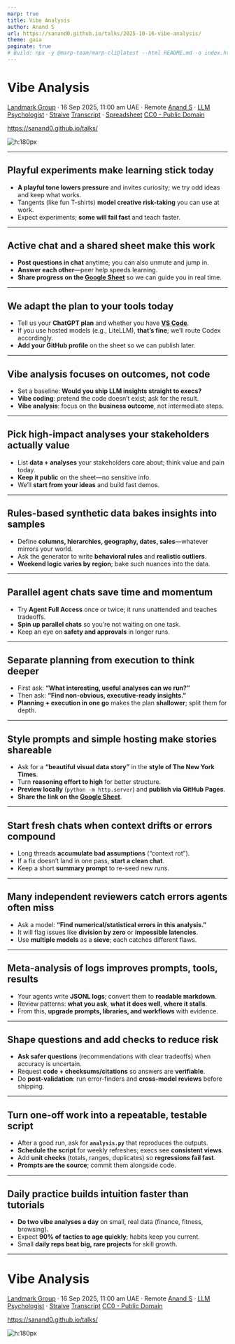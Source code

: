 ```yaml
---
marp: true
title: Vibe Analysis
author: Anand S
url: https://sanand0.github.io/talks/2025-10-16-vibe-analysis/
theme: gaia
paginate: true
# Build: npx -y @marp-team/marp-cli@latest --html README.md -o index.html
---
```


[sheet]: https://docs.google.com/spreadsheets/d/1z88_6xa-uVgE4BTScpwIC7jKYfnstYLk-UEoflhdQ0g/edit?usp=sharing

<style>
  transcript {
    display: none;
  }

  blockquote {
    font-style: italic;
  }

</style>

# Vibe Analysis

[Landmark Group](https://www.landmarkgroup.com/) · 16 Sep 2025, 11:00 am UAE · Remote
[Anand S](https://s-anand.net/) · [LLM Psychologist](https://www.linkedin.com/in/sanand0/) · [Straive](https://straive.com/)
[Transcript](https://github.com/sanand0/talks/tree/main/2025-10-16-vibe-analysis) · [Spreadsheet][sheet]
[CC0 - Public Domain](https://creativecommons.org/publicdomain/zero/1.0/)

https://sanand0.github.io/talks/

![h:180px](https://api.qrserver.com/v1/create-qr-code/?size=150x150&data=https://sanand0.github.io/talks/2025-10-16-vibe-analysis/)

---

## Playful experiments make learning stick today

- **A playful tone lowers pressure** and invites curiosity; we try odd ideas and keep what works.
- Tangents (like fun T-shirts) **model creative risk-taking** you can use at work.
- Expect experiments; **some will fail fast** and teach faster.

<transcript>

**Anand**: Okay, perfect. Thank you, folks. I will be going through a bunch of slides. The slides are not—well, actually the slides are important because that's where you'll get a few links that are essential for this workshop. I have also put in the link in the chat window. I'm not going to explain much about the LLM psychologist business other than to say that it looked like a cool title, so I thought I'll play around with it. **In fact, I even have a t-shirt with my name and the LLM psychologist title printed on it.** The back of the t-shirt is an AI-designed picture of me. I basically was trying out Nano Banana and said, what the heck, let's create an AI picture. And what's the point of an AI-generated picture if you can't put it on your t-shirt? So I ordered a custom one.

But that's the kind of stuff that I do, play around in completely useless ways and share the uselessness with as many people as possible. This is supposedly a workshop where you will be learning stuff, but in reality, it is also a workshop where I'm hoping to use all of you as guinea pigs and try out some experiments. Let's see how they go.

</transcript>

---

## Active chat and a shared sheet make this work

- **Post questions in chat** anytime; you can also unmute and jump in.
- **Answer each other**—peer help speeds learning.
- **Share progress on the [Google Sheet][sheet]** so we can guide you in real time.

<transcript>

Since this is an online workshop, please put in any questions, comments, whatever you have on the Teams chat window. If you are not on this Teams, please get on to this Teams, mute, turn off the speakers, whatever if that helps, or whatever method, but please do make sure you have access to the chat. I will also—yeah, the chat need not only be between me and you, it can be between you as well. Feel free to answer each other's questions, comment on those, or just unmute yourself and ask, comment, whatever. Just stop me. Two hours of monologuing is pretty painful.

As we go through, there is a Google Sheet whose link I have shared in this presentation and will also share on the chat, where as we go along, we'll be tracking your inputs, your progress, and so on. Your names ought to be here, and I am going to sort alphabetically so that it will be easier for you to locate your name. If you don't find your name, please add your name and we'll sort again. And as we go along, you can fill in the details. But yeah, at least the first two you're welcome to fill in now in a minute or two, but the rest, you can fill in as we go along because I'll give you the context for what to fill in.

And while, you know, two hours... the limit for a person to not get bored is apparently about 20 minutes, which is why the TED Talks are for 20 minutes. This is six times longer than that. You will get bored. When you're bored, please do whatever else. Just pretend that you're focusing on the workshop. Watch YouTube videos on your laptop if you want, but don't push yourself.

</transcript>

---

## We adapt the plan to your tools today

- Tell us your **ChatGPT plan** and whether you have **[VS Code](https://code.visualstudio.com/)**.
- If you use hosted models (e.g., LiteLLM), **that’s fine**; we’ll route Codex accordingly.
- **Add your GitHub profile** on the sheet so we can publish later.

<transcript>

Let's do a quick check on the setup. The first question is, what is your ChatGPT plan? If you have a paid account, then we will do certain things in a slightly different way. If you don't have a paid account, we will do things in a different way. My assumption during this workshop, which is different from what Vinay shared, was that we would be going the Codex route, but we don't have to go the Codex route. We'll try, we'll try a whole bunch of other things.

**Participant**: And yeah. Sorry Anand, I think—Sorry Anand. I think everyone has access to a LiteLLM's self-hosted LLM model. I think if anyone's having issues connecting that to the Codex and customizing it, please speak to Sreejith or Akanksha, our coordinator. But otherwise, you should be able to get Codex running with our hosted models. Yeah. If otherwise, if you have a pro plan, please use, feel free to use the pro plan as well.

**Anand**: Cool. So let's explore that. I'm just getting a sense. Okay, so there's nobody who's mentioned a no—okay, Sandeep has mentioned no against Visual Studio Code. Sandeep, that's a no, you don't use Codex, you use Vim or Emacs or some such thing? Or is that a no, you don't code?

**Sandeep**: I don't do code.

**Anand**: Wonderful. One person. We will—yeah, you don't need code. We'll very much work on this. Another question, and we will be doing some public data analysis. So I'm going to jumble up the questions a little bit. Is there—Okay, I'm going to assume that everyone has, or if not, can create a GitHub repo. So, I am going to add a column and ask you to fill out your GitHub profile link.

So, and actually I'm going to move that question a bit before. And yeah, if you could fill out column D as well. Yeah, let's begin with you filling out columns B, C, and D. With column D being the link to your GitHub profile if you have one. If you don't have one, please let's create one by going to github.com and logging in. There should be a sign up, and you'll be able to sign up with practically any email ID. Or yeah, with your Google account or your Apple account.

</transcript>

---

## Vibe analysis focuses on outcomes, not code

- Set a baseline: **Would you ship LLM insights straight to execs?**
- **Vibe coding**: pretend the code doesn’t exist; ask for the result.
- **Vibe analysis**: focus on the **business outcome**, not intermediate steps.

<transcript>

Now, while you're doing that, let's talk a little bit about a starting baseline. See, on the one hand, since we're going to be doing vibe analysis, it's good to know that LLMs can do analysis and we'll be playing around with it. But LLMs can totally mess things up. You've tried it, you know the problems that there can be.

So, I'd love for you to think a little bit about, given the power of LLMs and given the risk of LLMs, where are you, mindset wise, on: **can LLMs deliver exec reporting? That is, are you—how confident are you that you'd be able to have an LLM-delivered analysis, insight, report, whatever, straight to a senior exec?** If you are very confident, put in a yes. You're saying, "Yeah, most often it can do it," sure. You're saying "somewhat often," put that in. If you're saying, "Look, I don't think it will ever get to the point where I can take it straight to an exec," put in a no. Very rarely, sometimes, whatever. Just let's start with your baseline of opinion in terms of can an LLM-delivered insight be taken straight to an exec? And by straight, I mean without even looking at it, let alone verifying it. Because that's what vibe analysis is about. Vibe analysis is saying, I am going to have the LLM do stuff. I am going to pretend that the code does not even exist, that is vibe coding. Further, I'm going to pretend that the analysis itself doesn't exist. That's vibe analysis. I'm only going to focus on the business outcome. There's data, there's outcome. Nothing in between.

</transcript>

---

## Pick high-impact analyses your stakeholders actually value

- List **data + analyses** your stakeholders care about; think value and pain today.
- **Keep it public** on the sheet—no sensitive info.
- We’ll **start from your ideas** and build fast demos.

<transcript>

Another question that I'd like you to explore, think about, is: **what can we use, what can we analyze? What data, what use case, that will have high impact?** Now, think about the stakeholders that you are catering to across different functions. Think about what's difficult or time-consuming today. What is valuable for your stakeholders? And share, based on that, what data or analysis you think would have high value. Please put this in, keeping in mind that this sheet is public. So, do not put in anything that is sensitive. Put in whatever you are comfortable sharing publicly.

Now, we are going to spend a few minutes just letting you fill out this particular one while I take a quick look at a few things. We have about 30-40% with a ChatGPT plan. Got it.

**Participant**: Someone in the roadmap was saying something?

**Anand**: No, I think it was me. Sorry.

**Participant**: No worries.

**Anand**: Practically everyone except Sandeep and Shikha have a VS Code account. Shikha, I'm guessing you don't program in the course of your day. Is that right?

**Shikha**: No, no, I do.

**Anand**: What editor?

**Shikha**: Sorry?

**Anand**: What editor do you use?

**Shikha**: You're not audible. Hello? Am I audible?

**Anand**: You're audible. What code editor do you normally use?

**Shikha**: Sorry.

**Anand**: Can anyone else hear me? Okay, Shikha can't hear me.

**Participant**: We can hear you.

**Anand**: Okay. Okay, Shikha's rejoining. Cool. Not a problem. And I'm guessing the others who have—Okay, Sarah, what editor—okay, editor do you use? Sahil, what editor do you use? Nesrin, Minnie? You're welcome to type in the chat window. I'm just particularly keen on getting a feel—not getting a feel, making sure that I know where everyone is in terms of their editor setup, please. Because if anyone's not able to follow along and I need to put in a different editor, I will factor that in.

In the meantime, almost everyone's been able to also set up their GitHub account. Which is good. And we are starting to get inputs around the LLMs delivering exec reporting and there's a mix of responses. We'll come back to this later. And I guess people have started filling in the data and analysis that you think will have high impact. That is great.

Okay, and Suresh, you use Codium. Okay, interesting. But you also have VS Code, which is cool. I haven't tried Codium. And it's a fork. Okay, yeah. Sorry, any fork of VS Code works. I mean, as far as column C is concerned, if you have VS Code or a fork of it, please, just assume that it's working fine.

Okay, and some people have jumped to B1, which is great if you also have the Codex plugin and Python installed. That's perfect. For those of you who don't have Python installed, I would encourage you to install Python as well.

I'm just waiting for a few people to fill in some examples of data and analysis with high impact that can be a starting point for us to dive into specific data sets.

Okay, for those of you who have created your GitHub accounts, the next step, since practically everyone has VS Code—and Sandeep, Sarah, in your case I'll share what you might be able to do—you can go ahead and install Visual Studio Code. Sandeep, Sarah, you will want to install Visual Studio Code, but others, if you don't have the Codex extension, please jump to slide 10 and install the Codex extension. If you want to do it on your VS Code terminal, go right ahead. And please also make sure that you have Python installed. I will share a link to a tutorial. And this is for Sandeep, Sarah, and I'm just checking if there's anyone else with a no. Okay. Sandeep and Sarah, please follow these instructions. They are step-by-step instructions. Hopefully should not be too complex. And with that, we will all be able to run code locally on our machines.

Okay, we have a response on the kinds of data analysis that will have high impact. From Suresh, it's an analysis of mobile application catalog files to measure the performance of build-to-build performance deviation. Nice. Performance analysis is a fantastic use case.

Speed of AI image generation and accuracy of image as per prompts. Vidul, that's interesting. You're saying that that's a data set whose analysis will have high impact? Could you maybe unmute and explain?

**Vidul**: Yeah, hi. So, we basically work on AI generation of content right now, and we are using Nano Banana models. So recently, what data we check is how, what is the accuracy of the image which we get as per our prompts. And how, what is the speed of the NA10 workflows or the Nano Banana model which is giving us that image?

**Anand**: Fascinating. Again, performance related on this. Yeah. You know, given this kind of use case, I'm very tempted to just completely skip the public data set. We should just be working with your data sets. Wonderful. Let's just wait for a few more use cases to emerge and then we can dive in.

In the meantime, I'm also keeping an eye on the Codex plus Python installation column. Pravin, if you could take a shot at installing the Codex extension, at least, and certainly Python as well if you could, that will allow us to follow along.

One more use case and we can then dive in.

Okay, we have Devbrat saying allocation and replenishment data to arrive at stock availability. Could you unmute and share a bit more about this use case, Devbrat?

**Devbrat**: Yeah, hey hi Anand. So, I specifically work with the planning and allocation replenishment team, wherein we oversee the initial allocations and subsequent replenishment to stores of stock. So, basically analysis of that to determine what is our availability percentage right now, whatever stock we initially launched, is available at the store in subsequent months or not.

**Anand**: Fantastic. Do you have VS Code, Codex, or Python set up?

**Devbrat**: Yes, I do.

**Anand**: Wonderful. Actually, others, if you don't mind, let's start with this because of the use cases that we talked about, this one is probably most amenable to synthetic data generation. But even before we go there, Devbrat, do you have a public data set of this kind that we can use?

**Devbrat**: I have some data, let me just manipulate it so that we can use it in the session.

**Anand**: Let's do something different. Since you have data, what I'll do is there is—one of my colleagues built a small prototype where we can generate synthetic data of arbitrary kinds that follow a certain hypothesis. I'll ping the link. You'll need to provide an API key for it to work. In my case, I've already set it up by connecting it to our open router API. So works for you, doesn't work for you, doesn't matter. I can run this and share the data set with you, maybe even over Teams.

So what we want to do or what we can do here is you describe the data set and we'll have it generate the data accordingly.

**Devbrat**: All right.

**Anand**: Go on. I'll type, you talk.

**Devbrat**: Just let me just opening my Excel so that I can be as accurate.

**Anand**: Yeah.

**Participant**: Or you could just share the headers for the Excel spreadsheet. I think it's probably easier.

**Anand**: Yeah, that was—

</transcript>

---

## Rules-based synthetic data bakes insights into samples

- Define **columns, hierarchies, geography, dates, sales**—whatever mirrors your world.
- Ask the generator to write **behavioral rules** and **realistic outliers**.
- **Weekend logic varies by region**; bake such nuances into the data.

<transcript>

**Devbrat**: Yeah Anand. So in the data set, we would mostly have the concept name, which is your brand, as we have multiple brands.

**Anand**: Yeah.

**Devbrat**: We would have the date key. Our product hierarchy, which is group, department, class, sub-class.

**Anand**: Okay. I'm going to just say class. Go on.

**Devbrat**: Yeah. Then we would have the territory. So the data that I'm right now describing to you is for a weekday versus weekend sales.

**Anand**: Okay.

**Devbrat**: This is also one of the analysis that we do perform. So then we would have the net sales amount. The retail quantity, that is what was the quantity that was sold on that particular date. The retail cost. And yes, so this is the raw data that we would have. Against this, we would proceed to analyze whether, depending on the date, which day of the week it was and whether it was a weekend or weekday, and then club it and go on with our analysis.

**Anand**: Got you. Fine. So not quite the allocation and replenishment data. This is slightly different data. All right, fine. Let's go with this. Now, what I'll also say is, let's see. I want you to put in realistic patterns that occur in retail. Think about a series of hypotheses on how exactly retail would work, and this is specifically in the Middle East, so keep that in mind. Make sure that there are a few outliers, exceptions, unusual patterns that we normally find in data as well.

Let's transcribe that and hopefully that will in a few seconds... Okay, might have been faster too. We will be analyzing weekday versus weekend sales as well. And have it generate the data set. Now, the other thing of course that I could do is have ChatGPT take exactly the same system prompt, blah blah blah. Allow me to download the data set. And run.

Now, what you are seeing is effectively a somewhat standardized way by which we can create synthetic data for various purposes. So, I effectively have a system prompt that says you are a synthetic data generator and asking it to follow certain rules when generating the synthetic data. Of the rules, the one that I find most important is that we are asking the LLM to create behavioral rules about the generated data and then implement it. In other words, it's not about creating random stuff, it's about creating stuff that will actually have insights baked in. So which will make it a little more realistic. And then yeah, we have it generate the output.

So this is going to take its own sweet time whereas this might be a little faster. It's created some code. I am going to run this code and let's see how much data we have. My preference is to get to at least 100,000 rows. But we have not—ah okay, this one failed. So, let ChatGPT do its agentic thing and solve the problem.

But I am curious, has anyone—let me add this as a question here. Insert one column to the left. Any synthetic data that you generated? If—has anyone generated synthetic data using LLMs in any shape or form so far? I'd love to hear your inputs and while... yeah, please share verbally, it's good enough.

**Suresh**: Yeah, Anand Suresh here.

**Anand**: Yes, Suresh.

**Suresh**: So the data that's synthetically I have generated is that based upon the use case I have written there, right? I have a couple of performance test data that I collect from actual physical devices. Right? You have a mobile device, you have the information of that mobile device holding the information of how much of network, how much of battery usage or CPU usage. That synthetic, that's the original data that I have that is written in log files. Right? So based on analyzing that log files, I generate an HTML report because the file that I use is most probably 1 GB. Right? Not everyone to read it. So I use AI to generate a synthetic HTML report to read out its understanding as a job role does, right? As a performance engineer does, prepare an HTML report out of that.

**Anand**: Got you. And why synthetic data though?

**Suresh**: Help me understand. Why is that needed is what you're asking, right?

**Anand**: Yeah, you have real data. Why synthetic data?

**Suresh**: Yeah. See, I have lines of—in that log file I have, as I mentioned, it's like 1 GB of file, have thousands of lines to analyze. Right? So either I need some level of profiler to understand it as a subject matter expert and prepare a report. Right? That's the use case. That's the, that is why I'm using that, using a synthetic generated report kind of thing there. You answer you right.

**Anand**: If the source is large, I would have taken a sample and run it. Why synthetic data?

**Suresh**: See, sample in the sense, even see, there are too many metrics that that file has, right? Identifying the pattern what exactly I want, right? Is the file has information saying that when the app launched, right? That, that line may be written in some 1000 line or 2000 line, right? I'll not be able to sample, understand where is that line captured that metrics. Out of multiple files that I have. So I need to start some mechanism that can help me analyze all the lines that are written there, pick up what exactly is the console output that I want and give me the measurement when that start and when that stopped.

**Anand**: What I'm taking away is that you, sampling may miss a few scenarios that you want to explicitly introduce.

**Suresh**: Yeah, that's happening, yeah.

**Anand**: I see, got you. And that is often a powerful way or powerful use of synthetic data. In fact, that's probably my most common use of synthetic data. I want to introduce all kinds of scenarios, some of which I know beforehand, some of which I don't, and create this. Anyone else created any synthetic data? And if so, please do fill it in, but please also share verbally.

Okay, comment from Anand Tiwari, "Synthetic data is artificial data generated from statistical models trained on real-world data, designed to mimic patterns and properties without any real individual personal information." And you just created one with Codex for e-commerce. Do share more Anand, maybe if you can unmute and explain.

**Anand Tiwari**: Am I audible now?

**Anand**: Yes, now you are.

**Anand Tiwari**: Audible right? Yeah. So the link you have shared to generate the data, right? So there, prompt is already there for creating e-comm. I took the prompt, given to Codex and asked it to create a Python file and generate, like based on my input, it will generate...

**Anand**: Understood. Nice, nice. Okay. I was curious about any prior synthetic data, but you're just saying now you manage to get that done. Wonderful.

**Anand Tiwari**: Yes.

**Anand**: Perfect. Let's see. I guess we now have this data set which I will share in the chat window, but the data is not found. Try again. And it's still not found. Download. Okay. I wasn't able to download it. Try again. And give me the link.

Hopefully that should do a better job. No. Didn't work. Give me this CSV please.

Usually these links last at least an hour, but sometimes there are problems. I wonder if the file name has an issue. Okay, it says it's created the CSV. Let's download. Okay, that worked. And to avoid the massive size of these, I will—okay, 1.3 MB. I'll zip it anyway and add it to the chat. It's about 250 kilobytes. Oh, that didn't quite work. Let me—interesting. Looks like I am not able to attach it in Teams. What is your preferred file sharing mechanism?

**Participant**: You can just add it to the Google Sheet, I think, as another one. I think the teams can download it from there easier.

**Anand**: Interesting. That is a good point. I'll add it to Google Drive. And I have the CSV. Compress as a zip file. Create this on Google Drive. And share it publicly. And I will put in the link in the chat. So you should be able to download this.

Okay, so now that we have a data set to start with—and my request is others, please, you don't have to use public data. I wanted public data so that we could collectively share in this session. I'd like you to work on your respective data sets. Ideally, something that you've picked and added in column F as the data set that you want to analyze.

So, we are now getting into the analysis stage. We've spent 40 minutes talking random stuff, but now's when the work begins, so to speak. So maybe we can start with Devbrat, you sharing your screen. I'll stop sharing mine.

**Devbrat**: Yeah.

**Anand**: Wonderful. And we'll rotate as we go along with anyone else who has public data. So, Suresh, you have some public data now?

**Suresh**: Yeah, I got some data here. Even I have shared that link, GitHub repo link there.

**Anand**: Oh, wonderful. And Vidul, were you able to get or generate any public data related to this or anything else?

**Vidul**: Yeah, yeah, I'm just in the process of it.

**Anand**: Wonderful. And Anand, you've in any case gotten or created public data. Were you able to download it?

**Anand Tiwari**: Yes, yes.

**Anand**: Wonderful.

**Anand Tiwari**: Yes, it's available.

**Anand**: So maybe we'll rotate between this group and anyone else who has public data that they want to share. But in the meantime, we'll wait for Devbrat to share screens and we will dive in a bit and explore what creative things we can do with the analysis.

Remember, the objective here is vibe analysis. So we don't want to worry too much about the code or the analysis. Ours is more an output focus and how we can get to good answers, both robust and interesting and useful.

**Devbrat**: I'll share my screen now Anand. Just a heads up, I am from a non-coding background, so I do use Cursor and VS, but not very familiar.

**Anand**: **You are the perfect candidate for vibe analysis.** No, with several, with no blinkers on. So, great. Now, as a starting point, please open the folder... there's an open folder, yeah, that has the data set.

**Devbrat**: Let me just maybe transfer this.

**Anand**: Actually, opening the downloads folder works fine too.

**Devbrat**: Okay.

**Anand**: And part of—one of the things that you want to do, general tip to everyone, is if you have multiple data sets in one folder, **create a separate folder, move just your data set in, and do the analysis.** LLMs, coding agents in particular, are as dangerous as you can imagine. So, A, you don't want data exfiltration. B, you don't want malicious code, or you want to kind of sandbox malicious code. And most of these coding agents, by default, restrict themselves to the folder that you are running in. So, sandbox by folder.

Yeah, please open the folder, Devbrat.

**Devbrat**: I've opened the folder. Do you want me to open the file as well?

**Anand**: No, not required. Why don't we now create a plan? What I find effective is keeping the plan part separate and the execution part separate. One shot works well in some cases, and we can trigger that. So actually, let's do both. Why don't you ask it to generate some insights, whatever you want? That's step one.

Okay. But don't press enter yet. Once you've typed in whatever prompt you want, then before pressing enter, I'll share a few ideas.

</transcript>

---

## Parallel agent chats save time and momentum

- Try **Agent Full Access** once or twice; it runs unattended and teaches tradeoffs.
- **Spin up parallel chats** so you’re not waiting on one task.
- Keep an eye on **safety and approvals** in longer runs.

<transcript>

**Anand**: Yeah. Great. Now, at the bottom, there is a dropdown. Could you select… okay, multiple dropdowns. Even below that, there's a tiny little thing. Yeah. Switch Mode.

Yeah. Now, normally you would have it in Agent, but in this particular case, there's no harm putting it in Agent Full Access. So that way you don't have to keep approving. Specifically, what that will… yeah, basically eliminates the need for multiple approvals. You have Python installed on your machine, I presume, right?

**Devbrat**: Yes, I do.

**Anand**: Perfect. The next thing that we want to do is have some of these run in parallel. And I'll share a second tip. But before that, just one thing for everyone to keep in mind, if you have not yet tried Agent Full Access, **try it once or twice. It is slightly dangerous, but you also need to know the benefits that you get when an agent can run autonomously.**

Again, from this point on for a while, I'm going to be sharing a bunch of ideas, suggestions, tips, etc. Good part is it's being recorded, but if you'd like me to repeat any of these or have any questions on anything, please put that in the chat window, and we'll take that as we come along. So for now, please click on Submit on this, Devbrat.

Now, second tip: **it is utterly painful and boring to wait for an agent to finish stuff.** So, I usually find it more entertaining for myself to do something else in parallel. So in this case, could you click on that new chat, Devbrat?

Yeah. And let's try something else. Now, there are two problems that we face when working with LLMs. A, they don't do what we ask them to do well. The converse of this problem is, **we don't ask them to do the stuff that they do well**. And a big part of the blinkers that we have is that we kind of know how to do stuff, we've been doing stuff so far, and we limit ourselves to that. Weekday-weekend analysis is a classic example. You have been doing this analysis, therefore that is what you want to do.

What if you didn't even know how to do this? And if you wanted to be a creative person. Here is a prompt that you can try and type out, Devbrat. **"What interesting, useful analysis can I run on this dataset?"**

Question mark, and run.

Now, what we're doing here is an exploration. We are asking it for suggestions on what analysis can be run. Roughly the equivalent of having it do exploratory data analysis, except that when people do exploratory data analysis, they do it from the perspective of trying to get an understanding of the data. Here, we are asking it to do an exploratory data analysis to help us surface insights, and maybe it will do a little bit of preliminary analysis and say, "here may be an interesting observation, here's another interesting observation."

In fact, we could do something even better. Could you create a new chat?

And ask it to **"find the most interesting, useful, and non-obvious insights from this data."**

Yeah, "find the most interesting, useful, and non-obvious." Obvious spelling. Very interesting spelling also, but that's okay.

Yeah, go ahead, it'll figure it out. Insights from this data. And explain it in simple, witty language. W-I-T-T-Y. Yeah, language for a senior exec.

And go ahead.

</transcript>

---

## Separate planning from execution to think deeper

- First ask: **“What interesting, useful analyses can we run?”**
- Then ask: **“Find non-obvious, executive-ready insights.”**
- **Planning + execution in one go** makes the plan **shallower**; split them for depth.

<transcript>

Now, let's talk about a few things here. In the earlier example, we're saying, "what can we find?" That is roughly the equivalent of a planning mode. You do the exploration and give me some ideas. Now here we are saying, "give me the ideas and give me the answer." Why would we not always do the latter? What I find is that the mental capacity of a single agentic loop execution is constrained. It doesn't go too far. So, **if you ask it to plan and execute, it allocates less thinking power to planning** and, compared to the full thinking power, maybe it does 50-50, 20-80, whatever. But the amount of thinking or planning is less than the whole. So, if I have a pure planning cycle, I usually find that it comes up with more insights that I could explore, out of which I can pick and choose and dive deeper.

Whereas this is a slightly different one. I am not interested in coming up with the most interesting analysis, I'm just interested in coming up with some interesting analysis. In that case, I switch over to this. But in any case, one of the principles to follow is, if you think you know what analysis to do, good, do it. But **remember that the AI can do other stuff that you haven't even thought of.**

Now, let's go back to the list of analyses or list of chats, Devbrat, and pick the first one. Maybe it's run. Okay, well, why don't you interpret this?

**Devbrat**: Right. It's very generous, should I show both Saturday, Sunday weekend? I think it is a strong, it is good analysis, especially that it has also considered that in Middle East, Friday might be a weekend. So it has given us that picture as well without us specifying it.

**Anand**: Well, kind of, the file name gave it away, but it's obviously smart enough to pick it up.

**Devbrat**: Yeah.

</transcript>

---

## Style prompts and simple hosting make stories shareable

- Ask for a **“beautiful visual data story”** in the **style of The New York Times**.
- Turn **reasoning effort to high** for better structure.
- **Preview locally** (`python -m http.server`) and **publish via GitHub Pages**.
- **Share the link on the [Google Sheet][sheet]**.

<transcript>

**Anand**: So which is great. Now, here's the problem. It takes us a minute to read through this and understand it. How about if we ask it to visualize it? I would say, **"Create a visual data story as a single-page web app that explains this insight."**

Now, we'll make a few small tweaks before we submit this. Instead of create a visual data story, let's make it **"create a beautiful visual data story."** Add the word beautiful before visual. And some of this matters because the aesthetics will make it far easier for the audience to understand it. And depending on the model, it has a pretty decent sense of aesthetics.

Next, let's make a model choice. Could you select the dropdown that chooses the models? Auto context is fine. But to the right, isn't there a little tiny little button to the right of that? No? Oh, that's okay, fine. Which… I think we have configured at GPT-5. Could you go to the settings in your… yeah, that one. Select the codex settings dropdown. Open the config.toml. And GPT-5 via light LLM with reasoning effort medium. Could you change the reasoning effort to high? And save it. Save and close.

And okay, the reason I'm saying high is, well, you can try it with medium and try it with high and see the difference. But what I find is that it tends to be a little more, obviously, thoughtful with high, and that can make a difference in terms of the aesthetics, especially keeping in mind that GPT-5 is not as aesthetically sound a model as let's say Sonnet 4.5.

The second thing that we can do is **style transfer**. Now, it's one thing to say create a beautiful visual data story. It's another thing to say create a beautiful visual story in the style of X, Y, and Z. Now, **one of the ways in which we can specify things is explicit**, which is, "I want you to create a header like this. I want you to create a banner like this. I want you to create a scrolly-telling style application, buttons in this form," etcetera, which is verbose. A more efficient way of providing instructions is saying, **"in the style of X."** You could say, "write code in the style of this particular developer," a famous developer. Create visual art in the style of this painter. Create data stories in the style of, say, the New York Times or the South China Morning Post or whatever. In other words, having a mental model of different style catalogs, styles of development, styles of analysis, styles of visualization, styles of anything in your line of work, can be very powerful. Knowing what those styles are becomes important. For now, therefore, why don't we pick the New York Times as the gold standard for visual data stories and add the phrase, "in the style of the New York Times"?

Perfect. Now go ahead and submit.

Right. And could you go back to the chat? And after the next two will, any one of these complete? Can you find the most… yeah, most interesting… Yeah, okay. Let's take a quick look.

Any of these sound promising?

**Devbrat**: Sales and margin basics.

**Anand**: And others, please feel free to pitch in as well, if you spot something that looks interesting.

**Devbrat**: Pareto is interesting, I guess. The top classes that are contributing to 80% of sales. Something which we did not think of.

**Anand**: Any others?

**Suresh**: Devbrat, do you mind closing the welcome window and making the font a bit bigger, please?

**Devbrat**: Yeah.

**Suresh**: Thanks. Thank you.

**Anand**: And control… yeah, perfect. One more control plus might make it easier. Control plus is the keyboard shortcut for increasing font size.

**Devbrat**: Control plus.

**Anand**: Yeah.

You know, one of the analysis patterns that I find almost invariably interesting is **anomaly detection**. And it's saying are there any outlier days or category spikes. The reason is it either flags errors in data or unusual business patterns. Both are almost guaranteed wins.

Cannibalization signals. Okay, that is also another… I find that a correlation matrix is another one of those ultra-powerful analysis techniques. Create a bunch of categories, find out what is the correlation in sales between category A versus category B for every pair of categories, and then see if there are any insights that come out of those. Now obviously, this is dummy data, so the actual insight will not be as powerful. But the important thing here is, given this kind of data, the… what an LLM is able to share in terms of the kinds of analysis we can do is also something that expands our horizons. And **the biggest barrier that I've seen to this is our own skill**. The more skilled a person is in doing a certain piece of, in doing analysis, the more blind they are to analysis outside of their experience. It's not a bad thing because they probably know 90% of what needs to be done. That 10% or what we believe is 10%, could actually be much larger with LLMs.

But what this does not tell us is, is doing this analysis actually interesting or useful? So let's take a look at the last piece of analysis if Devbrat, you could go back to the list and pick the, yeah, that one. And yeah, let's start, stay with the executive summary. I'll read it out. Two big sale waves crush price realization. January and July run a 34% markdown versus the 18 to 20% of the rest of the year, dragging average sale price from 60 to 47. Okay. If I was an exec, that would be pretty impactful.

And Mix is doing the heavy lifting. I'm guessing that's a category. Sneakers, bags, and watches punch above their weight, whereas low average sales price, tees, t-shirts maybe, soak up about 30% of the units and only 9% of the sales, which is the Pareto analysis that we were talking about. Again, useful, but may not be surprising. Returns cluster in high-ticket accessories and modest wear. Okay, and Qatar and Oman are the hotspots for costly returns. That would be ultra-valuable information if it was not already known where are my returns killing me. UAE is promotion-heavy whereas Bahrain is steady on pricing. Again, fairly useful. Now here we have a set of answers, which it has picked from a whole series of different kinds of analysis after spending a good six minutes on this.

Here, we have two advantages and a disadvantage. One, we get answers straight. This is pure Vibe analysis. And it allows us the ability to rerun this analysis later if we ask it to save the code and work with it, which we will do in a few minutes. The disadvantage is that we have not really explored this, and therefore may need to do some validation or perhaps re-ideation.

But let us do two things now. Let's ask it to create a script that will allow us to rerun this. And then later on, offline, Devbrat, you can have it create a visual data story as well. So, could you begin by putting in this prompt which is, **"Create an analysis.py file that will recreate this analysis and generate an XLSX file with required data."** And submit.

And this is another pattern of analysis that I find, which is, earlier we would have written the code, run it, and have it do the analysis. Now we are having it do the analysis, let it write out the code however it wants, and once we are happy with the analysis, then ask for the code. **The code is the byproduct, not the primary product.**

Now, let's go back to the prompt where you asked for the data story. And yeah, the high one, correct. We have created a data story. Now, could you preview this? Do you know how to run a web app locally?

**Devbrat**: Not on…

**Anand**: Start the terminal, please.

**Devbrat**: Okay. Assuming that I should be able to…

**Anand**: Yes, but the three dots, next to the run. Yeah, and then click on Terminal and New Terminal. And type Python space -m space http.server. Yeah, enter.

Lovely. Now on your browser, open localhost:8000.

**Devbrat**: Localhost…

**Anand**: Yeah, one word. Localhost colon. Yeah, instead of 3000, make it 8000. But you already have 8000 somewhere. Yeah, 8000, great. Enter.

Cool. We have a data story, kind of in the style of New York Times. Scroll down, please. Oh, interesting. Okay. Wonderful.

Now, why don't we publish this on GitHub? Have you pushed to GitHub so far?

**Devbrat**: No, I don't think so. I have some private repositories.

**Anand**: Got it. Why don't you go to your GitHub repo? It'll be the easiest way of doing it for now. And then, Suresh, we'll switch over to your laptop. Uh, yeah, go to home and the new repository that you might have just created. If you haven't, then click on new. Yeah. And put in something. Yeah, and scroll down, create repository.

And there is an "upload an existing file" tiny little link in the blue section.

**Devbrat**: Okay, yeah, got it.

**Anand**: Click on that. And choose the three files from your folder. It had created in that folder three new files. If you look at it, you'll kind of be able to guess which ones. Not the Python file, yeah, script, style, and index.html.

**Devbrat**: Alright.

**Anand**: Open, great. And go to the bottom and commit or submit or whatever. And next, in the tabs, there is a settings tab on the right side.

**Devbrat**: Yeah.

**Anand**: On the left side, you'll see Pages towards the bottom.

**Devbrat**: Yeah.

**Anand**: Select, in the branch dropdown none, change that to main and click on save. Now it's starting to publish. And click on… to see the progress and where it is, click on the Actions tab. And give it about 30 seconds. You can just click on it to see what it's doing. All we are doing is taking a bunch of files, including any web story, putting it on GitHub, it will eventually publish it. And yeah, it's now… build is done, now it's deploying to GitHub Pages. Once it's deployed, we will know the link. We know the link, but it will show the link, and then we can click on it. Yeah, please click on this. And congratulations, you have **Vibe analyzed, Vibe coded, Vibe deployed**, so to speak. And it's live. So please copy this, put it onto the Google Sheet as one, and create a bunch more with public data just to get a feel for it, right?

**Devbrat**: Yeah. Sure.

**Anand**: Suresh, let's take yours, and we'll go to the next stage beyond this.

**Suresh**: Yeah. Let me share. I have Codium. Okay, hold on. My screen is frozen. Okay, great. Yeah.

**Anand**: Now this works perfectly. Cool. And you've already created some stuff. Let's take a look.

**Suresh**: Yeah, as I've told earlier, right? I picked up some dataset from some mobile app. This is all the data that it has.

**Anand**: Okay, but anything confidential that you shouldn't be sharing?

**Suresh**: Nothing, nothing, nothing. It's some vibed app that I have. So to start, my prompt says something like that.

**Anand**: Hold on. I would love for you to copy this prompt and put it into the Google Sheet for others to also be able to take a look at it.

**Suresh**: Already.

**Anand**: Oh, you have? Okay, wonderful.

**Suresh**: That's done.

**Anand**: Okay, yeah, fine. Cool.

**Suresh**: Now let's spend a minute on this. "Start analyzing the data in this folder across files by doing a systematic..." Okay, "examining the file like a performance test engineer." Okay, interesting. "And generate an HTML report." Sure, go ahead, please. We'll come back to the prompt.

Yeah, that's the prompt. I said it not to hallucinate, not to do all the false stuff that, right, stick to the data. Because there are too many files and much more to analyze. Yeah, it has analyzed each and every file, generated that performance report. And it did not generate the AppDynamics report earlier. Okay. Looks, yeah, I re-prompted it to fix that thing. Yeah. It has somehow generated it. So the report looks something like this now.

**Anand**: Nice. Okay. And this is more in the style of a dashboard.

**Suresh**: An APM tool report. Yeah.

**Anand**: Okay, I see what you're saying. Okay, fine.

**Suresh**: Because I've prompted out to give me an observatory report. So in the similar state, it has this observatory stuff there. Yeah. It's still not working. The nav bars is not working. I have to prompt it out to fix this. Yeah.

**Anand**: Got you, fair enough. How are you thinking of prompting? Continuing the conversation, asking it to fix it, or new conversation, asking it to fix it?

**Suresh**: No, continuing the conversation, right? Until and unless I have filled out all the window, it will ask for a new window, right? That's how I usually practice. But at the last, I re-prompt it to give me, rather than doing all the multiple prompts, summarize to one prompt. So to reduce my workload there, right? I do that at the last. Concluding everything there, to give me the exact prompt, rather than doing multiple prompts.

**Anand**: Got you. In other words, and tell me if I'm paraphrasing correctly, you're saying given this conversation, give me one prompt that will do the equivalent of all of what we have done so far.

**Suresh**: Yeah, yeah, yeah.

**Anand**: Which is a powerful way of recreating the analysis and learning from failure.

</transcript>

---

## Start fresh chats when context drifts or errors compound

- Long threads **accumulate bad assumptions** (“context rot”).
- If a fix doesn’t land in one pass, **start a clean chat**.
- Keep a short **summary prompt** to re-seed new runs.

<transcript>

**Anand**: What I've usually seen is that **there is a risk of context rot that increases with errors**. It's taking three or four wrong directions, and we don't want it to go in those wrong directions. So we start again, which is great. But by continuing the conversation, that context, even if it is only about 20% of the total context window, so it hasn't really filled it, can still reduce the overall quality a fair bit. So, if after one correction attempt, I don't get to where we want, I find it more profitable, at least these days, to switch to a new chat and try either with the summarized or paraphrased prompt as you mentioned, or a new prompt. However, that may well change with models in the future, not sure.

**Suresh**: Yeah.

**Anand**: Let's go back to the editor, please. And I saw that you are about to create the analysis script that will generate...

**Suresh**: Yeah.

**Anand**: Yeah. No, please go ahead. Let that run in parallel. But there's something else that we can probably try around this. Now, one thing that I find hard to do is reviews. And there are several things that take up my time from a review perspective. One way of reducing the load is to have the LLM do a part of the review. Let's start with one aspect. So far, the output... okay, when creating the visualization, did it generate a set of output data files as partial analysis?

**Suresh**: I did not ask it to generate an MD file or something like that because it's already creating a HTML report. I don't want to create an additional MD file. Right? So I did not ask it to print that, but it's still writing out the analysis, a short summary of what it has done. Right, that's there.

**Anand**: That's okay. The visualization, is it hard-coding the numbers in the JavaScript or HTML, or is it picking it up from a TSV file or a JSON file?

**Suresh**: No, it's picking it from the TSV file. As you said, right? Yeah, the values are not accurate every time. Right? So I have to go back, ask, prompt it out how this value is generated. Right? Or use another model or another IDE, parallely do this in two IDEs, analyze where is where is the difference, right? And do some stuff like that to verify because these are numbers, right? Numbers may not be accurate. I have seen sometimes that if it's 1k, it is showing 2k also. Perfect. Hard to believe why this number is coming, right? So that varying models, multiple prompts in the same model, or picking out three or four models at a time across multiple IDEs, yeah. That I usually practice.

**Anand**: Let's find out how we can systematically identify and reduce the possibilities. Could you open a new chat and try the following?

**Suresh**: Oh, sorry, you want a new session?

**Anand**: Just a new, yeah, yeah, just a new session. Right.

**Suresh**: Maybe this will hold up. Oh, not…

**Anand**: Now it seems to be going in parallel, which is great. Not what must… Oh, is… no no no, it is working. If you click… no no, click on the earlier one, it said working at the bottom. Click on the earlier session. Yeah, at the bottom. Do take some time. Oh, it said working a few seconds ago.

**Suresh**: Yeah, yeah, that's… Let me go back history. Yeah. Oh. Sorry. Wrong. All right. This is just some data, right? Yeah. Fine.

</transcript>

---

## Many independent reviewers catch errors agents often miss

- Ask a model: **“Find numerical/statistical errors in this analysis.”**
- It will flag issues like **division by zero** or **impossible latencies**.
- Use **multiple models** as a **sieve**; each catches different flaws.

<transcript>

**Anand**: Let's rebuild. Now, let's ask it the following: **"Find errors in the analysis that generated the data visualization."**

One small correction, "that generated D". And no question mark. Instead, you could add a full stop please. **"Focus on numerical errors."** Numerical and statistical errors.

Right, go ahead. Uh, no, wait, let's… okay, let it run, let it run. No harm. No, no, no, let it go ahead. What I would have added, and this is something that we can explore going forward is, reading the output from here, from this window, has two problems. One, the format is somewhat constrained, copy-pasting is a little difficult, that sort of a thing. I usually have it generate any output that I want to substantially review into a markdown file. You can always add that later and say, "save this into errors.md" and it will do the job. But doing it upfront allows me to review it as a markdown file and save it and so on. This is behind the scenes using codex or not?

**Suresh**: This is, I think this is, this model is using, what am I using? I think it's using Claude or something. Backend, this ID is wrapped under Claude only.

**Anand**: Okay, fine. I what I will do is show how you can, in case this sort of a thing happens, you how you can go back to the logs, and the logs analysis can be pretty powerful. But why don't we scroll up, maybe increase the font size for others to read, and we'll see some of the errors.

**Suresh**: Control plus. Yeah.

**Anand**: Let's scroll up a bit.

**Suresh**: Yeah, for the third prompt, it has analyzed that analysis file, Python file that we have tried just…

**Anand**: Good. Let's jump straight to the critical errors below.

**Suresh**: Yeah. Go ahead. Ah, critical… memory growth calculation error.

**Suresh**: Let's skip the recording that I liked and the analysis, the analysis. And generally the data visualization focused on the numerical. Okay.

**Anand**: Now the first one it's saying is, in case the denominator is zero, there'll be a...

**Suresh**: Inaudible. As division by zero is correct, wrong. Problem, if finished, number is zero, it's called division by zero. This condition should be showing correct calculation. What is wrong calculation as wrong. Okay, but how do I analyze it?

**Anand**: That and the second one are somewhat smallish issues. Take a look at the third one.

**Suresh**: Frame latency values not, not on, rendering data.

**Anand**: It's saying that there is a frame that took 44 minutes, which is crazy.

**Suresh**: Middle seconds. The suggested data is either two timestamps instead of frame rates. Inaudible, microsecond data. This file has some. Okay.

**Anand**: Which is an interesting observation. And this is the sort of thing that will lead us deeper to figuring out, forget whether the analysis is right or wrong, whether the data itself has issues.

**Suresh**: Yeah.

**Anand**: And item number five is also seems interesting. Could you scroll down? So it's saying, and this is a subtle one, it's saying that this is the peak and average, but we're not looking at the distribution around it. Arguably not an error of commission, more an error of omission. We have not considered something. A different kind of issue that we're looking at.

What I find is if you have, well, you know the saying, right? **Many eyes make all bugs shallow. If you have not one reviewer, but a dozen reviewers, and synthesize across those, invariably it will find stuff that is wrong.** Many of which we may want to say, "Yeah, I will excuse it." But the odds of something that is incorrect going through become less and less. **It's like a sieve. And we can have multiple sieves as filters, run potentially by different LLMs. And each has its own flavor of doing the analysis.**

Now, let's try one other thing. And then we shall move on. Sorry, I was wondering who had the third dataset. Sorry, somebody else had an… Okay, Vidul, you had another dataset, right? So, before we move on to Vidul in a few minutes, Suresh, how might we add test cases to this? Any thoughts?

**Suresh**: Test cases. See, the data that you're looking at, right? If you look at the test case, if you... not line of thought. Let me see.

**Anand**: And others, please feel free to pitch in if you have any thoughts as well. How might we test or add test cases in something like this?

**Suresh**: This is based upon, see, based upon the problem statement, we should generate test cases.

**Anand**: Correct.

**Suresh**: The ideal principle. Yes. If you say energy score statistic error is is something that I have to look at. Yeah. Let me vibe it. The list of…

**Anand**: Cool. I'll just read that out. What are the list of test cases that the performance QA team has to test to debug and do a deep down QA for the energy statistical score issue? Which is great. Now, what this was doing was, firstly, a great thing to ask the LLM the question. And was using a specific issue. You obviously have the option of going broader in two ways. One, doing the same thing for each of the issues, and you could even upfront ask, "How do I go about testing these?" Or potentially even a broader question, which is, I have this codebase, this is the problem that I'm trying to tackle. How might I go about testing it? Why don't you, in while the session is going on, try that out, while in the meantime, Vidul let's...

**Suresh**: I don't have a codebase. This is an external app. I don't have the codebase to identify why this energy, if you say one problem statement, energy score statistics error, right? I don't have the codebase to analyze what method or function is using this energy score. This is a third-party, some random dataset I have pulled in. Right. So I don't have the master code to analyze, to deep down, right?

**Anand**: The analysis.py script that it generated is our code, right?

**Suresh**: Sorry, can you come back?

**Anand**: analysis.py on the left is the code.

**Suresh**: Okay.

**Anand**: We've just generated the code already. Why don't you click on it? On analysis.py. Here it is.

**Suresh**: Analyze data from CSV files and generate a comprehensive Excel report. It has analyzed the data, the original data, and created this comprehensive report. Right. That's what this Py code has. But it doesn't have, it doesn't have the root cause of this energy score statistics error.

**Anand**: Maybe, maybe not. I see your point because that is coming from the underlying… Okay, wait. Let's take a look at the energy statistical score issue. Where exactly did we see this?

**Suresh**: Yeah. So this is an issue. This is a battery usage issue of an app, saying that it has touched 99.67% of utility of peak energy score.

**Anand**: Could you select that?

**Suresh**: This one.

**Anand**: Yeah. Now, it's not saying 99. something percent. It is saying an absolute value of 999.67.

**Suresh**: This is something like this. Battery related kuch graph file hai. Energy consumption analysis. Okay. With respect to timestamp when I'm using that app, there's a touch point at this time period that has a maximum utility of 99.67. Out of all the allocated battery, it has touched 90, if say at the, the battery of that phone is sitting on 80%, at that point, I have used 99.67 utility there, out of that is allocated. Got you. That's one hotspot that it is giving it to me. So now if I have to test it, I have test cases that. But answering back to your query, if I want to deep dive and analyze what's causing this, right?

**Anand**: I see what you're saying. **What we want to do is test the analysis process.**

**Suresh**: Okay. Okay.

**Anand**: Which is what analyze.py does and it is entirely possible that this statistical error is an analysis issue, unlikely.

**Suresh**: Okay. Okay. Not a real issue. Okay.

**Anand**: And in which case, how would we go about writing test cases for our analysis process? We've asked an LLM, "Do the analysis." It has done the analysis. We asked it, "What mistakes did you make?" It told us. Now, we don't want to ask it every time what mistake you made. What we are now abstracting it out to is, I did vibe analysis, I got a result. From the analysis, I'm converting it into repeatable code. But the testing that I did, I want to convert that to repeatable testing as well. That is the direction that we are going in. Okay. So put another way, how can we add test cases to analysis.py?

Do give it a shot. In the meantime, Vidul, could you share your screen? We'll try a few other techniques now. But in the meantime, my request to others is, **please use whatever public data you have. Create a data story out of that. And put it onto GitHub and share the link** on the Google Sheet. Let me pause here for a minute. Does anyone have any problem with this? Okay, let's do one thing.

Could I request all of you to fill in column H? I'll share my screen first. And Suresh, maybe you could stop sharing your... Okay, you've stopped sharing your screen, perhaps. I think my screen is visible. Could someone confirm?

**Vidul**: Yes.

**Anand**: Okay, thanks. So, please fill in column H, which takes the question, what data set are you playing around with? Any public data set that you have. Please create a data story. It doesn't take more than 10 minutes for the application to run. And you can put in any prompt that you want. If you've started, please put in the data set. If you've completed even better, fill in the GitHub repo link. Since most of you have GitHub repos, and for those of you who don't, just create a repo the way we just saw Debabrata create it. And if anyone has any issues, please let me know. What I'm hoping is as at least one part of the outcome of this workshop is **all of you have one published data story with public data.** Okay, Vidul, I'll stop sharing my screen. Maybe you could share yours.

**Vidul**: Yeah. Okay, it's coming up for me. Should be able to see it in a few seconds. Yeah, I can see your screen. Great. Yeah, so I have created this mock data using like two, three rows. And so basically what we do is we have an N8N workflow wherein we upload a CSV file and we have particular short prompts. So suppose for a product you want the model to, like to pose in a certain way, we give each short prompts, which you can see here, short one, short two. So we have around 10 short prompts. And accordingly, we have input images also. So right now we have mannequin images and overlay images of the product, which we give so that Nano Banana can work on the prompt and give me the output image.

Now there are many issues which we see wherein we see that okay, maybe due to rate limiting or maybe due to latency issues, the, like the model does not give us the correct amount of output images or sometimes it also does not generate the correct output based on the prompts. So I've just collated everything inside this data as per like what QC we do and how do we pass or fail the product and what do we go about for each product. And we also have the time, how much time does it take and how much time does it take for each person to QC and and so on. So yeah.

**Anand**: Great. Now are you using Codex or something else?

**Vidul**: Yeah, Codex. So I downloaded VS Code and I have Codex plugin.

**Anand**: Perfect. There seems to be a bit of an echo. Maybe it's some other... Okay, yeah, the echo's gone. Perfect. Let's do this now. Rather than asking it to, or okay, why don't you go ahead and type out a prompt as to what analysis you want to do? Okay. Don't press enter at the end. Yes. I was just trying to...

**Anand**: Yes, please. No, if it's, you've opened the same folder, right?

**Vidul**: Yeah, I have opened the same folder. Do you not want me to add it?

**Anand**: Auto context should... Okay, no, no, go ahead. Nothing, no harm. Please add.

**Vidul**: So what I did was I added, like I have two files. I'll just delete one maybe.

**Anand**: Ah, yeah, okay, I understood. Yes. All right, perfect. But still, no harm in explicitly providing it a context. So please feel free. But after you do that, yeah, wait, you go ahead. And then I'll guide you on the next step. No, no, don't, don't, don't submit. And if you have submitted, stop it. Yeah, copy this prompt.

**Vidul**: Okay.

**Anand**: We'll try a slightly different technique, **meta-prompting**. Copy it. Now open a new chat, new session, whatever. Right. Paste the same thing, but don't submit. Now, here's the thing. We are not prompting experts. Even if we are, the next model that comes up ends up changing the rules of the prompting game. So, let's ask it how we can improve our prompting. Part of that is largely the planning step. So, in the bottom left, instead of agent, could you select chat? This, yeah, the chat option makes sure that it's not going to write the code. Now, what I'd like you to do is in this prompt, press shift enter a couple of times to add a few new lines and say, suggest a prompt, suggest an improved prompt for this. Suggest an improved prompt for this. I'm giving you very concise versions just to make it easier to type. Normally, I would have said this out louder. Now submit.

So, you have explained your intent. It's like, here's my prompt. But in addition, we're just adding one more thing, which is roughly the equivalent of, yeah, give me a better prompt. Now, why does this help? Invariably, our prompts are, they they include contradictions, ambiguities, and omissions. It has the data, it understands English pretty well, it's pretty logical. Have it do one round of clarification so that we give it better instructions. Let's scroll up. Just glance through it.

**Vidul**: I mean, is it like it is explaining what to do instead of doing it?

**Anand**: Yeah. And what I find powerful here, for instance, is, let's read it backwards. It's explicitly asking for **actionable recommendations**. That is useful. That is exactly what we wanted, even though we didn't specify that right up front. It's also asking for the top and bottom performers and significant gaps. Again, something that we didn't explicitly ask for. But without a doubt, a useful thing to put in. Metrics it's captured properly. So this is effectively only a small improvement to the prompt, but in our original prompt, if there are any mistakes, the amount of comprehension that it has to do to circumvent that, overcome that, etc., we do in in one conversation. And then take that clean prompt, put it into a new conversation to avoid any kind of context rot or confusion. Yeah, copy it. New chat now, not the same chat. The whole point is to avoid polluting the conversation. Now, don't submit it yet. Just paste. Now, in that drop-down where it says chat, you can select execute, or sorry, agent. And now go ahead and submit.

This, as a meta-prompting approach, or you could also call this planning, but planning is slightly different. Planning is where you actually ask it to do, ask it how it's going to execute it step by step and correct it if required. That has value, but for vibe analysis, I find meta-prompting more powerful. And let it run. Oh, yeah, okay, you're going to have to, sorry, can you stop this? And new chat. Paste the same thing. Except, instead of agent, choose agent full access. It's a safe enough operation for this and submit. Great.

Next thing that I want to cover is, over time, you will be using AI coding agents for code analysis, whatever, a fair bit, and these things will pile up. When they pile up, you will want to go back to one of your previous conversations, see what we learned, that sort of a thing.

</transcript>

---

## Meta-analysis of logs improves prompts, tools, results

- Your agents write **JSONL logs**; convert them to **readable markdown**.
- Review patterns: **what you ask**, **what it does well**, **where it stalls**.
- From this, **upgrade prompts, libraries, and workflows** with evidence.

<transcript>

The good part is all of this is logged. The trouble is the logs are in JSONL format, not very easy to review. But let's take a look. So, Vidul, could you go to the settings icon and yeah, select Codex settings, open config.toml. This is the folder where the sessions are also stored. Could you press Control O to open files in this folder? Control O, or command O if you're on... Okay, double-click sessions. Go to current date. 10, yeah. 16, yeah. These are all the sessions on Codex that have been run so far. Now, with the date, we kind of know where things are. But maybe just, yeah, pick any one of these. Yeah, open it. And this is one of the sessions that has had 11 messages exchanged or tools run or whatever. Trouble is, this is hard to read. You could write a parser. I vibe-coded a parser for this this morning. So, let me share a link with you, which is tools and Codex log. I will put this in the chat window. What you can do is open this in the browser.

On the Teams chat, you would have received the link. Yeah. And drag or yeah, click on that upload, any one of those log files. User, Vidul, Users, Vidul. And dot codex sessions. Go to the date. And I think yeah, whichever one you picked last time, and click on open. And this is roughly the, if you scroll down, yeah, gives you the markdown conversation, which makes it easy to read. You can download it as markdown and review this.

Now, why did I even bother doing this? Partly because **meta-analysis is pretty powerful**. You use a coding tool like Codex or anything else for that matter, dozens of times a day. Over time, logs build up. And then you could start asking it the question, what analysis am I doing well? What analysis am I not doing well? Are there blind spots in the way I'm asking questions? Are there blind spots in the way the tool is executing? Supposing I downloaded some other tool. If I gave it access to, let's say, scikit-learn, would it be able to run... or even forget access, if I give it instructions to use scikit-learn, would it do better? Should I delegate some of the analysis to LLMs? Search online and find more powerful techniques of analysis than what I'm using. All of these start becoming possible. This is another technique in the AI analysis space, which is **meta-analysis: the analysis of your analysis.**

**Vidul**: Sorry to interrupt, but like is this only useful for Codex or because I majorly use Cursor.

**Anand**: I don't use Cursor, I don't know where the logs are. The technique is the same. And all you need to do is take the Cursor logs, put it into ChatGPT, ask it to write a converter. And I say ChatGPT, but you know, Jules, Claude, whatever you want. Or write it locally or Cursor for that matter. And because you're using Codex and I happen to have a Codex converter, we are talking about it that way. That's all.

**Vidul**: Understood.

**Anand**: Yeah. And okay, it's okay, this is still running. But good. We just covered meta-prompting, and we just covered meta-analysis as part of the portfolio of techniques. I know we have only about 14 minutes left. So I'd like to use this time, at least to begin with, for any questions that you may have. Floor open. And Vidul, please feel free to stop sharing. And once you get the results, if there's any insight, please do share. Suresh, if you found any insights about, based on the test, please do share both on the chat. But I'd like to open the floor to the others whom, who haven't had an opportunity to speak. From what you've been playing around with today or earlier, any questions?

**Deepesh**: Deepesh here. I'm talking from the Harmony room.

**Anand**: Sorry, I didn't catch your name.

**Deepesh**: Deepesh.

**Anand**: Deepesh, okay. Hi, Deepesh.

</transcript>

---

## Shape questions and add checks to reduce risk

- **Ask safer questions** (recommendations with clear tradeoffs) when accuracy is uncertain.
- Request **code + checksums/citations** so answers are **verifiable**.
- Do **post-validation**: run error-finders and **cross-model reviews** before shipping.

<transcript>

**Deepesh**: Yeah. So I'm, yeah, hi. I'm going back to one of the questions that you started putting in in the Google Sheet itself. **Do you really trust the outcome and are willing to share it directly?** So I did some analysis again, largely on sales and GRN. Is there any quicker way of, let's say, validating the outcomes before presenting to the leadership?

**Anand**: Here's what I do. And firstly, to your question, where do I stand on this? My answer is somewhat often, borderline positive. Here's my risk mitigation strategy.

Number one, **when asking the question, ask for a question that cannot possibly go wrong**. What I mean is, LLMs are great at giving general business gyan. Now, quite often, the data doesn't matter. If you could give good general business gyan, people will find it useful, people will take it, people will accept it. So I focus on the recommendation more than the validation in terms of what to present. Which is bypassing the problem, but it still has value. And there are many other ways of error-proofing the question itself, which we can probably get into later. But that's technique number one.

Technique number two is **framing the question in a way that it is less likely to go wrong**. For example, saying, "Write the code to do this." When it writes the code, it's less likely to go wrong. "Add citations in the data." So if I'm saying, "Give me a summary," I'll say, "Break it down into the categories along with the totals. Verify as you go along. Create a checksum list." All of these are ways by which you get the LLM, as it is doing work, to make fewer errors. Now, how do we discover these techniques? Meta-prompting. I would take my prompt, give it to an LLM, and say, "Now, modify it, adding no more than another 100 words, to make sure that the LLM, as it goes along, does whatever it takes to make fewer errors."

Approach number three, **post-validation**, which we saw when playing around with, possibly Suresh's analysis. Ask it, "Where did you go wrong?" Ask multiple models, "Where did you go wrong?" And so on. Human review, of course, is always there. What we want to do is minimize the human review in the first place, which is why these three. So, avoid framing a question that can be wrong. Have the LLM answer in a way that is less likely to be wrong. Figure out what mistakes the LLM made and feed it back. These are my top three approaches.

**Deepesh**: Perfect.

</transcript>

---

## Turn one-off work into a repeatable, testable script

- After a good run, ask for **`analysis.py`** that reproduces the outputs.
- **Schedule the script** for weekly refreshes; execs see **consistent views**.
- Add **unit checks** (totals, ranges, duplicates) so **regressions fail fast**.
- **Prompts are the source**; commit them alongside code.

<transcript>

**Suresh**: Anand, help me understand why we are doing an analysis.py. I did that on a blank shot, but I'm not, there's some output that is coming out of it, but why are we doing an analysis.py?

**Anand**: Great question, Suresh. So, let's say we've done an analysis. It took a certain amount of time and it came up with a result. We created a data story out of it, we created a dashboard out of it, and we show it to an exec. And he says, "Fantastic. Now let's do this every week." Next week, what will you do? If you ask the same, provided the same prompt, it'll give you a different program. And the exec will say, "Wait, hold on. Last week you showed something else. I liked that. This is different. Whether I like it or not, doesn't matter, it is different." Problem number one.

Problem number two, the numbers may actually be different. So the exec is going to say, "No, this is wrong in the first place. Last week you showed me a different number." Third, if we want to verify if the analysis was done correctly, how will we do it? We could ask the LLM, "Did you get it right?" But the whole problem is I don't trust the LLM.

analysis.py solves all of these problems. What it does is takes what the LLM did in that conversation, puts it in the form of an application, which is repeatable. So next week, I will rerun analysis.py. Exec sees the same output. I will then ask this LLM and another LLM and yet another LLM to review analysis.py in the context of this data and find errors. It'll say, "Oh, wait, here you forgot a division by zero. Here you are using the sample standard deviation. You should be using the population standard deviation," or more likely the other way around. "This particular correlation formula applies only for percentages. There is a different correlation formula that you should apply for large numbers." Those sorts of things become possible. In short, **what a script, extracting a script out of a Vibe analysis session does, is makes the process repeatable and verifiable.**

**Suresh**: Understood, yeah.

**Anand**: Cool. Questions?

**Suresh**: The prompt of that, whatever Anand (Tewari) has generated, is not rightly added. Anand, can you add that appropriate in the Excel? I think you have copied mine and added it here.

**Anand**: Sorry, I may have added that by mistake. So yeah, Anand, if you could please replace it with your, with the prompt that you used. Thanks. Anand, your hand is raised. Please.

**Anand Tewari**: Yeah, is, I'm audible?

**Anand**: Yes.

**Anand Tewari**: Yes. So, prompt is there is no sure-shot formula of prompt. While analysis, we need to identify what we are looking for and based on that we can change our plan and we can regenerate. So if I will share my screen, how I have did this. So this is totally connected to GitHub. Since I am from the tech background, a lot of things I already know. So it's very easy for me to follow. If I will do anything, it will directly publish to the GitHub. So as you can see here, I have given, "Please give it mobile friendly and chart and create superb," the current chart actually when it has made, it was super big. So make it looking nice. Lots of insight in one view because we need to see the data, right? So likewise I change my strategy. Before that, "Okay, go ahead and publish to my GitHub." It has taken the care because these these are manual things we can automate in one go. So whenever I'm doing any change, like I ask one question like, "Is it possible to get the customer churn rate from this data?" So it has did the analysis and it has said, "Okay, fine. So update my chart." So once I did this, it will update the dashboard and it will publish to GitHub in the live. So I don't have to do any manual activity over here.

**Anand**: Agreed. Good point. One of the things you could do is by the way use the GH CLI, which it understands natively, and you may not need to give it the commands. Second, there is a plugin, git-doc, which I find useful for live publishing. Just create a separate throwaway branch. As it saves, it can keep committing and pushing. But I think more importantly, you may want to consider an **agents.md**. agents.md is a file that you can keep, preferably in your repository, or in your root folder, which has common instructions that you want to provide without having to type it every time.

**Anand Tewari**: It's super cool.

**Anand**: Once you find that you are doing certain kinds of prompts regularly, you can just put that in your agents.md. To give you a sense of what my agents.md looks like, let me share my screen and put that in here and we will end in a few minutes, but AI code rules, one second. Yeah, this is my somewhat longish agents.md where I ask it to primarily write readable code, explaining how to write readable code, short code, don't change too much, always test. And this may be one of the most important rules in my agents.md: always write test cases, almost always write test cases. How to code, what libraries I prefer, what JavaScript libraries to use, how to lint, all of these things, which means...

**Anand Tewari**: It's very nice. But over the time it will get obsolete, right? Because we are evolving so faster. There is something called context seven, if you add that context seven, so it will take the latest documentation by itself. So we don't have to write anything in that.

**Anand**: And what I prefer doing is telling in my agents.md that it should use context seven for any library.

**Anand Tewari**: Amazing, great.

**Anand**: Which is a meta thing. The, what we are learning about this, specifically around what you said, which is that it's changing so much, is that the agents.md, if we have it as a single global, it changes so often. Therefore, pegging it to a repo helps. Also... Sorry, somebody was saying something? Okay, no. Also, you will want to commit your prompts. **Code is increasingly a byproduct. The prompts are the real source.** This is kind of like if you went back 20 years and found somebody creating, writing Java code and committing their jar files, not the .java files, that's crazy. Same way today, we are writing prompts. The code is a byproduct. Commit the prompts.

With that, I know we are over time. I have one last request. On the Google Sheet, please fill out the last column. We've gone through the session. Now, based on this, you've probably seen more risks, you've probably seen less risks, you have an additional sense of how to deal with issues, how to create better output, what additional complexities may arise. Now, what is your opinion? Can LLMs deliver exec reporting? Can they not? Please just fill out this column exactly the same input that you had provided earlier. If you want to go up, go down, whatever it is, please do fill this in.

And while you're filling it in, do, let me just share one general gyan. **90% of what I said is going to be outdated**. The question is, is it one day, one week, one month, max one year. And new stuff is going to be coming in. Even apart from that, I've probably only covered about 10% of all of the Vibe analysis techniques that are known today. There is really only one way of, forget learning this stuff, of being able to stay somewhat close to catching up this stuff, which is by practice. I have only one request.

</transcript>

---

## Daily practice builds intuition faster than tutorials

- **Do two vibe analyses a day** on small, real data (finance, fitness, browsing).
- Expect **90% of tactics to age quickly**; habits keep you current.
- Small **daily reps beat big, rare projects** for skill growth.

<transcript>

**Do at least two Vibe analyses a day.** Take your phone data, see what you learn. Take your bank statement, see what you learn. Take your phone records and see what you learn. Look at your Google Fit data, look at your Fitbit data, see what you learn. Look at your browser history, see what you learn. Look at your git commits, see what you learn. Look at your Jira tickets, see what you learn. Look at your emails, see what you learn. Look at your calendar, see what you learn. Personal data is everywhere. Look at your Spotify history, look at your YouTube search results, look at your Google search results. There's no shortage. If nothing, you will learn about yourself. Better yet, you may even learn the more powerful Vibe analysis techniques.

With that, let me draw this session to a close. Thank you so much for giving me such interesting insights. I certainly learned a lot out of this in terms of what kinds of analysis can be done. Hopefully, you take something out of this as well. I will be reachable. My email is on this invite, so just drop me an email at any point. I'd love to stay in touch. Thanks everyone. Have a good day.

</transcript>

---

# Vibe Analysis

[Landmark Group](https://www.landmarkgroup.com/) · 16 Sep 2025, 11:00 am UAE · Remote
[Anand S](https://s-anand.net/) · [LLM Psychologist](https://www.linkedin.com/in/sanand0/) · [Straive](https://straive.com/)
[Transcript](https://github.com/sanand0/talks/tree/main/2025-10-16-vibe-analysis)
[CC0 - Public Domain](https://creativecommons.org/publicdomain/zero/1.0/)

https://sanand0.github.io/talks/

![h:180px](https://api.qrserver.com/v1/create-qr-code/?size=150x150&data=https://sanand0.github.io/talks/2025-10-16-vibe-analysis/)
